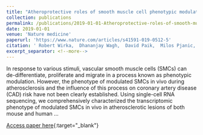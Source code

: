 ```yaml
---
title: "Atheroprotective roles of smooth muscle cell phenotypic modulation and the TCF21 disease gene as revealed by single-cell analysis"
collection: publications
permalink: /publications/2019-01-01-Atheroprotective-roles-of-smooth-muscle-cell-phenotypic-modulation-and-the-TCF21-disease-gene-as-revealed-by-single-cell-analysis
date: 2019-01-01
venue: 'Nature medicine'
paperurl: 'https://www.nature.com/articles/s41591-019-0512-5'
citation: ' Robert Wirka,  Dhananjay Wagh,  David Paik,  Milos Pjanic,  Trieu Nguyen,  Clint Miller,  Ramen Kundu,  Manabu Nagao,  John Coller,  Tiffany Koyano et al.&quot;Atheroprotective roles of smooth muscle cell phenotypic modulation and the TCF21 disease gene as revealed by single-cell analysis.&quot; Nature medicine, 2019.'
excerpt_separator: <!--more-->
---
```

<!--more-->
In response to various stimuli, vascular smooth muscle cells (SMCs) can de-differentiate, proliferate and migrate in a process known as phenotypic modulation. However, the phenotype of modulated SMCs in vivo during atherosclerosis and the influence of this process on coronary artery disease (CAD) risk have not been clearly established. Using single-cell RNA sequencing, we comprehensively characterized the transcriptomic phenotype of modulated SMCs in vivo in atherosclerotic lesions of both mouse and human …

[Access paper here](https://www.nature.com/articles/s41591-019-0512-5){:target="_blank"}
